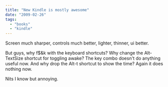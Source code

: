 ```yaml
---
title: "New Kindle is mostly awesome"
date: "2009-02-26"
tags: 
  - "books"
  - "kindle"
---
```


Screen much sharper, controls much better, lighter, thinner, ui better.

But guys, why f$&k with the keyboard shortcuts? Why change the Alt-TextSize shortcut for toggling awake? The key combo doesn't do anything useful now. And why drop the Alt-t shortcut to show the time? Again it does nothing now.

Nits I know but annoying.
